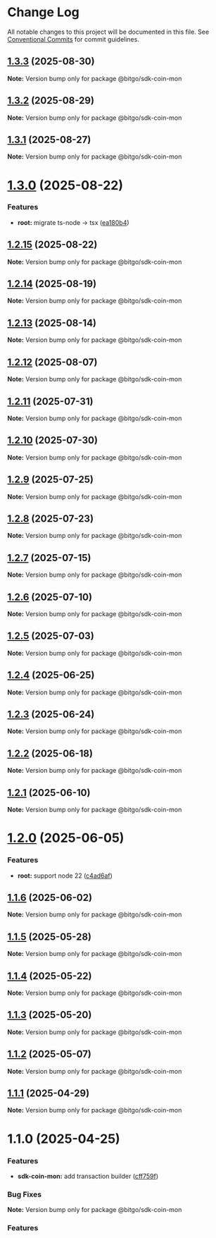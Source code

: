 # Change Log

All notable changes to this project will be documented in this file.
See [Conventional Commits](https://conventionalcommits.org) for commit guidelines.

## [1.3.3](https://github.com/BitGo/BitGoJS/compare/@bitgo/sdk-coin-mon@1.3.2...@bitgo/sdk-coin-mon@1.3.3) (2025-08-30)

**Note:** Version bump only for package @bitgo/sdk-coin-mon

## [1.3.2](https://github.com/BitGo/BitGoJS/compare/@bitgo/sdk-coin-mon@1.3.1...@bitgo/sdk-coin-mon@1.3.2) (2025-08-29)

**Note:** Version bump only for package @bitgo/sdk-coin-mon

## [1.3.1](https://github.com/BitGo/BitGoJS/compare/@bitgo/sdk-coin-mon@1.3.0...@bitgo/sdk-coin-mon@1.3.1) (2025-08-27)

**Note:** Version bump only for package @bitgo/sdk-coin-mon

# [1.3.0](https://github.com/BitGo/BitGoJS/compare/@bitgo/sdk-coin-mon@1.2.15...@bitgo/sdk-coin-mon@1.3.0) (2025-08-22)

### Features

- **root:** migrate ts-node -> tsx ([ea180b4](https://github.com/BitGo/BitGoJS/commit/ea180b43001d8e956196bc07b32798e3a7031eeb))

## [1.2.15](https://github.com/BitGo/BitGoJS/compare/@bitgo/sdk-coin-mon@1.2.14...@bitgo/sdk-coin-mon@1.2.15) (2025-08-22)

**Note:** Version bump only for package @bitgo/sdk-coin-mon

## [1.2.14](https://github.com/BitGo/BitGoJS/compare/@bitgo/sdk-coin-mon@1.2.13...@bitgo/sdk-coin-mon@1.2.14) (2025-08-19)

**Note:** Version bump only for package @bitgo/sdk-coin-mon

## [1.2.13](https://github.com/BitGo/BitGoJS/compare/@bitgo/sdk-coin-mon@1.2.12...@bitgo/sdk-coin-mon@1.2.13) (2025-08-14)

**Note:** Version bump only for package @bitgo/sdk-coin-mon

## [1.2.12](https://github.com/BitGo/BitGoJS/compare/@bitgo/sdk-coin-mon@1.2.11...@bitgo/sdk-coin-mon@1.2.12) (2025-08-07)

**Note:** Version bump only for package @bitgo/sdk-coin-mon

## [1.2.11](https://github.com/BitGo/BitGoJS/compare/@bitgo/sdk-coin-mon@1.2.10...@bitgo/sdk-coin-mon@1.2.11) (2025-07-31)

**Note:** Version bump only for package @bitgo/sdk-coin-mon

## [1.2.10](https://github.com/BitGo/BitGoJS/compare/@bitgo/sdk-coin-mon@1.2.9...@bitgo/sdk-coin-mon@1.2.10) (2025-07-30)

**Note:** Version bump only for package @bitgo/sdk-coin-mon

## [1.2.9](https://github.com/BitGo/BitGoJS/compare/@bitgo/sdk-coin-mon@1.2.7...@bitgo/sdk-coin-mon@1.2.9) (2025-07-25)

**Note:** Version bump only for package @bitgo/sdk-coin-mon

## [1.2.8](https://github.com/BitGo/BitGoJS/compare/@bitgo/sdk-coin-mon@1.2.7...@bitgo/sdk-coin-mon@1.2.8) (2025-07-23)

**Note:** Version bump only for package @bitgo/sdk-coin-mon

## [1.2.7](https://github.com/BitGo/BitGoJS/compare/@bitgo/sdk-coin-mon@1.2.6...@bitgo/sdk-coin-mon@1.2.7) (2025-07-15)

**Note:** Version bump only for package @bitgo/sdk-coin-mon

## [1.2.6](https://github.com/BitGo/BitGoJS/compare/@bitgo/sdk-coin-mon@1.2.5...@bitgo/sdk-coin-mon@1.2.6) (2025-07-10)

**Note:** Version bump only for package @bitgo/sdk-coin-mon

## [1.2.5](https://github.com/BitGo/BitGoJS/compare/@bitgo/sdk-coin-mon@1.2.4...@bitgo/sdk-coin-mon@1.2.5) (2025-07-03)

**Note:** Version bump only for package @bitgo/sdk-coin-mon

## [1.2.4](https://github.com/BitGo/BitGoJS/compare/@bitgo/sdk-coin-mon@1.2.3...@bitgo/sdk-coin-mon@1.2.4) (2025-06-25)

**Note:** Version bump only for package @bitgo/sdk-coin-mon

## [1.2.3](https://github.com/BitGo/BitGoJS/compare/@bitgo/sdk-coin-mon@1.2.2...@bitgo/sdk-coin-mon@1.2.3) (2025-06-24)

**Note:** Version bump only for package @bitgo/sdk-coin-mon

## [1.2.2](https://github.com/BitGo/BitGoJS/compare/@bitgo/sdk-coin-mon@1.2.1...@bitgo/sdk-coin-mon@1.2.2) (2025-06-18)

**Note:** Version bump only for package @bitgo/sdk-coin-mon

## [1.2.1](https://github.com/BitGo/BitGoJS/compare/@bitgo/sdk-coin-mon@1.2.0...@bitgo/sdk-coin-mon@1.2.1) (2025-06-10)

**Note:** Version bump only for package @bitgo/sdk-coin-mon

# [1.2.0](https://github.com/BitGo/BitGoJS/compare/@bitgo/sdk-coin-mon@1.1.6...@bitgo/sdk-coin-mon@1.2.0) (2025-06-05)

### Features

- **root:** support node 22 ([c4ad6af](https://github.com/BitGo/BitGoJS/commit/c4ad6af2e8896221417c303f0f6b84652b493216))

## [1.1.6](https://github.com/BitGo/BitGoJS/compare/@bitgo/sdk-coin-mon@1.1.5...@bitgo/sdk-coin-mon@1.1.6) (2025-06-02)

**Note:** Version bump only for package @bitgo/sdk-coin-mon

## [1.1.5](https://github.com/BitGo/BitGoJS/compare/@bitgo/sdk-coin-mon@1.1.4...@bitgo/sdk-coin-mon@1.1.5) (2025-05-28)

**Note:** Version bump only for package @bitgo/sdk-coin-mon

## [1.1.4](https://github.com/BitGo/BitGoJS/compare/@bitgo/sdk-coin-mon@1.1.3...@bitgo/sdk-coin-mon@1.1.4) (2025-05-22)

**Note:** Version bump only for package @bitgo/sdk-coin-mon

## [1.1.3](https://github.com/BitGo/BitGoJS/compare/@bitgo/sdk-coin-mon@1.1.2...@bitgo/sdk-coin-mon@1.1.3) (2025-05-20)

**Note:** Version bump only for package @bitgo/sdk-coin-mon

## [1.1.2](https://github.com/BitGo/BitGoJS/compare/@bitgo/sdk-coin-mon@1.1.1...@bitgo/sdk-coin-mon@1.1.2) (2025-05-07)

**Note:** Version bump only for package @bitgo/sdk-coin-mon

## [1.1.1](https://github.com/BitGo/BitGoJS/compare/@bitgo/sdk-coin-mon@1.1.0...@bitgo/sdk-coin-mon@1.1.1) (2025-04-29)

**Note:** Version bump only for package @bitgo/sdk-coin-mon

# 1.1.0 (2025-04-25)

### Features

- **sdk-coin-mon:** add transaction builder ([cff759f](https://github.com/BitGo/BitGoJS/commit/cff759f5c91711ec81af7effc7fe3d32320930fb))

### Bug Fixes

**Note:** Version bump only for package @bitgo/sdk-coin-mon

### Features
